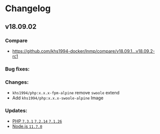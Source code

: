 # Changelog

## v18.09.02

### Compare

* https://github.com/khs1994-docker/lnmp/compare/v18.09.1...v18.09.2-rc1

### Bug fixes:

### Changes:

* `khs1994/php:x.x.x-fpm-alpine` remove `swoole` extend
* Add `khs1994/php:x.x.x-swoole-alpine` Image

### Updates:

* [PHP `7.3.1` `7.2.14` `7.1.26`](http://www.php.net/ChangeLog-7.php#7.3.1)
* [Node.js `11.7.0`](https://github.com/nodejs/node/releases/tag/v11.7.0)
